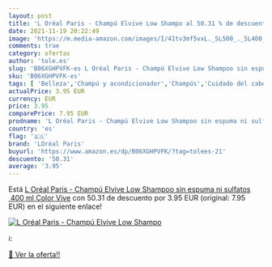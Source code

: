 ```yaml
---
layout: post
title: 'L Oréal Paris - Champú Elvive Low Shampo al 50.31 % de descuento'
date: 2021-11-19 20:22:49
image: 'https://m.media-amazon.com/images/I/41tv3mf5vxL._SL500_._SL400_.jpg'
comments: true
category: ofertas
author: 'tole.es'
slug: 'B06XGHPVFK-es L Oréal Paris - Champú Elvive Low Shampoo sin espuma ni...'
sku: 'B06XGHPVFK-es'
tags: [ 'Belleza','Champú y acondicionador','Champús','Cuidado del cabello','champú','loréal paris','oréal', ]
actualPrice: 3.95 EUR
currency: EUR
price: 3.95
comparePrice: 7.95 EUR
prodname: 'L Oréal Paris - Champú Elvive Low Shampoo sin espuma ni sulfatos  400 ml Color Vive'
country: 'es'
flag: '🇪🇸'
brand: 'LOréal Paris'
buyurl: 'https://www.amazon.es/dp/B06XGHPVFK/?tag=tolees-21'
descuento: '50.31'
average: '3.95'
---
```


Está [L Oréal Paris - Champú Elvive Low Shampoo sin espuma ni sulfatos  400 ml Color Vive](https://www.amazon.es/dp/B06XGHPVFK/?tag=tolees-21) con 50.31 de descuento por 3.95 EUR (original: 7.95 EUR) en el siguiente enlace!

[![L Oréal Paris - Champú Elvive Low Shampo](https://m.media-amazon.com/images/I/41tv3mf5vxL._SL500_._SL400_.jpg)](https://www.amazon.es/dp/B06XGHPVFK/?tag=tolees-21)

ℹ️:


[🛒 Ver la oferta!!](https://www.amazon.es/dp/B06XGHPVFK/?tag=tolees-21)
